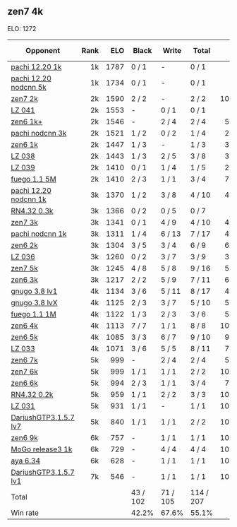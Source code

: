 ## zen7 4k ##

ELO: 1272

Opponent | Rank | ELO | Black | Write | Total | Win rate
---------|-----:|----:|-------|-------|-------|-------:
[pachi 12.20 1k](pachi%2012.20%201k.md) | 1k | 1787 | 0 / 1 | - | 0 / 1 | 0.0%
[pachi 12.20 nodcnn 5k](pachi%2012.20%20nodcnn%205k.md) | 1k | 1734 | 0 / 1 | - | 0 / 1 | 0.0%
[zen7 2k](zen7%202k.md) | 2k | 1590 | 2 / 2 | - | 2 / 2 | 100.0%
[LZ 041](LZ%20041.md) | 2k | 1553 | - | 0 / 1 | 0 / 1 | 0.0%
[zen6 1k+](zen6%201k+.md) | 2k | 1546 | - | 2 / 4 | 2 / 4 | 50.0%
[pachi nodcnn 3k](pachi%20nodcnn%203k.md) | 2k | 1521 | 1 / 2 | 0 / 2 | 1 / 4 | 25.0%
[zen6 1k](zen6%201k.md) | 2k | 1447 | 1 / 3 | - | 1 / 3 | 33.3%
[LZ 038](LZ%20038.md) | 2k | 1443 | 1 / 3 | 2 / 5 | 3 / 8 | 37.5%
[LZ 039](LZ%20039.md) | 2k | 1410 | 0 / 1 | 1 / 4 | 1 / 5 | 20.0%
[fuego 1.1 5M](fuego%201.1%205M.md) | 2k | 1410 | 2 / 3 | 1 / 1 | 3 / 4 | 75.0%
[pachi 12.20 nodcnn 1k](pachi%2012.20%20nodcnn%201k.md) | 3k | 1370 | 1 / 2 | 3 / 8 | 4 / 10 | 40.0%
[RN4.32 0.3k](RN4.32%200.3k.md) | 3k | 1366 | 0 / 2 | 0 / 5 | 0 / 7 | 0.0%
[zen7 3k](zen7%203k.md) | 3k | 1341 | 0 / 1 | 4 / 9 | 4 / 10 | 40.0%
[pachi nodcnn 1k](pachi%20nodcnn%201k.md) | 3k | 1311 | 1 / 4 | 6 / 13 | 7 / 17 | 41.2%
[zen6 2k](zen6%202k.md) | 3k | 1304 | 3 / 5 | 3 / 4 | 6 / 9 | 66.7%
[LZ 036](LZ%20036.md) | 3k | 1260 | 0 / 2 | 3 / 7 | 3 / 9 | 33.3%
[zen7 5k](zen7%205k.md) | 3k | 1245 | 4 / 8 | 5 / 8 | 9 / 16 | 56.3%
[zen6 3k](zen6%203k.md) | 3k | 1217 | 2 / 2 | 5 / 9 | 7 / 11 | 63.6%
[gnugo 3.8 lv1](gnugo%203.8%20lv1.md) | 4k | 1134 | 3 / 6 | 5 / 11 | 8 / 17 | 47.1%
[gnugo 3.8 lvX](gnugo%203.8%20lvX.md) | 4k | 1125 | 2 / 3 | 3 / 7 | 5 / 10 | 50.0%
[fuego 1.1 1M](fuego%201.1%201M.md) | 4k | 1122 | 1 / 3 | 2 / 3 | 3 / 6 | 50.0%
[zen6 4k](zen6%204k.md) | 4k | 1113 | 7 / 7 | 1 / 1 | 8 / 8 | 100.0%
[zen6 5k](zen6%205k.md) | 4k | 1085 | 3 / 3 | 6 / 7 | 9 / 10 | 90.0%
[LZ 033](LZ%20033.md) | 4k | 1071 | 3 / 6 | 5 / 5 | 8 / 11 | 72.7%
[zen6 7k](zen6%207k.md) | 5k | 999 | - | 2 / 4 | 2 / 4 | 50.0%
[zen7 6k](zen7%206k.md) | 5k | 999 | 1 / 1 | 1 / 1 | 2 / 2 | 100.0%
[zen6 6k](zen6%206k.md) | 5k | 994 | 2 / 3 | 1 / 1 | 3 / 4 | 75.0%
[RN4.32 0.2k](RN4.32%200.2k.md) | 5k | 959 | 1 / 1 | 2 / 2 | 3 / 3 | 100.0%
[LZ 031](LZ%20031.md) | 5k | 931 | 1 / 1 | - | 1 / 1 | 100.0%
[DariushGTP3.1.5.7 lv7](DariushGTP3.1.5.7%20lv7.md) | 5k | 840 | 1 / 1 | 1 / 1 | 2 / 2 | 100.0%
[zen6 9k](zen6%209k.md) | 6k | 757 | - | 1 / 1 | 1 / 1 | 100.0%
[MoGo release3 1k](MoGo%20release3%201k.md) | 6k | 729 | - | 4 / 4 | 4 / 4 | 100.0%
[aya 6.34](aya%206.34.md) | 6k | 628 | - | 1 / 1 | 1 / 1 | 100.0%
[DariushGTP3.1.5.7 lv1](DariushGTP3.1.5.7%20lv1.md) | 7k | 546 | - | 1 / 1 | 1 / 1 | 100.0%
Total | | | 43 / 102 | 71 / 105 | 114 / 207 | 
Win rate| | | 42.2% | 67.6% | 55.1% | 
